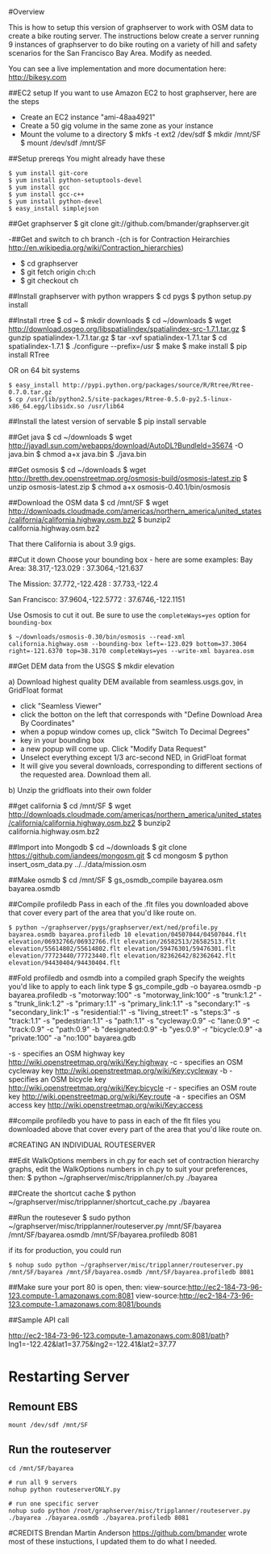 #Overview

This is how to setup this version of graphserver to work with OSM data to create a bike routing server.  The instructions below create a server running 9 instances of graphserver to do bike routing on a variety of hill and safety scenarios for the San Francisco Bay Area. Modify as needed.

You can see a live implementation and more documentation here: http://bikesy.com


##EC2 setup
If you want to use Amazon EC2 to host graphserver, here are the steps
* Create an EC2 instance "ami-48aa4921"
* Create a 50 gig volume in the same zone as your instance
* Mount the volume to a directory
    $ mkfs -t ext2 /dev/sdf
    $ mkdir /mnt/SF
    $ mount /dev/sdf /mnt/SF


##Setup prereqs
You might already have these

    $ yum install git-core
    $ yum install python-setuptools-devel
    $ yum install gcc
    $ yum install gcc-c++
    $ yum install python-devel
    $ easy_install simplejson

##Get graphserver
    $ git clone git://github.com/bmander/graphserver.git

-##Get and switch to ch branch
-(ch is for Contraction Heirarchies http://en.wikipedia.org/wiki/Contraction_hierarchies)
-    $ cd graphserver
-    $ git fetch origin ch:ch
-    $ git checkout ch

##Install graphserver with python wrappers
    $ cd pygs
    $ python setup.py install

##Install rtree
    $ cd ~
    $ mkdir downloads
    $ cd ~/downloads
    $ wget http://download.osgeo.org/libspatialindex/spatialindex-src-1.7.1.tar.gz
    $ gunzip spatialindex-1.7.1.tar.gz
    $ tar -xvf spatialindex-1.7.1.tar
    $ cd spatialindex-1.7.1
    $ ./configure --prefix=/usr
    $ make
    $ make install
    $ pip install RTree

OR on 64 bit systems

    $ easy_install http://pypi.python.org/packages/source/R/Rtree/Rtree-0.7.0.tar.gz
    $ cp /usr/lib/python2.5/site-packages/Rtree-0.5.0-py2.5-linux-x86_64.egg/libsidx.so /usr/lib64

##Install the latest version of servable
    $ pip install servable

##Get java
    $ cd ~/downloads
    $ wget http://javadl.sun.com/webapps/download/AutoDL?BundleId=35674 -O java.bin
    $ chmod a+x java.bin
    $ ./java.bin


##Get osmosis
    $ cd ~/downloads
    $ wget http://bretth.dev.openstreetmap.org/osmosis-build/osmosis-latest.zip
    $ unzip osmosis-latest.zip
    $ chmod a+x osmosis-0.40.1/bin/osmosis


##Download the OSM data
    $ cd /mnt/SF
    $ wget http://downloads.cloudmade.com/americas/northern_america/united_states/california/california.highway.osm.bz2
    $ bunzip2 california.highway.osm.bz2

That there California is about 3.9 gigs.

##Cut it down
Choose your bounding box - here are some examples:
Bay Area:
    38.317,-123.029 : 37.3064,-121.637

The Mission:
    37.772,-122.428 : 37.733,-122.4

San Francisco:
    37.9604,-122.5772 : 37.6746,-122.1151

Use Osmosis to cut it out.  Be sure to use the `completeWays=yes` option for `bounding-box`

    $ ~/downloads/osmosis-0.30/bin/osmosis --read-xml california.highway.osm --bounding-box left=-123.029 bottom=37.3064 right=-121.6370 top=38.3170 completeWays=yes --write-xml bayarea.osm


##Get DEM data from the USGS
    $ mkdir elevation

a) Download highest quality DEM available from seamless.usgs.gov, in GridFloat format
   - click "Seamless Viewer"
   - click the botton on the left that corresponds with "Define Download Area By Coordinates"
   - when a popup window comes up, click "Switch To Decimal Degrees"
   - key in your bounding box
   - a new popup will come up. Click "Modify Data Request"
   - Unselect everything except 1/3 arc-second NED, in GridFloat format
   - It will give you several downloads, corresponding to different sections of the requested area. Download them all.

b) Unzip the gridfloats into their own folder

##get california
    $ cd /mnt/SF
    $ wget http://downloads.cloudmade.com/americas/northern_america/united_states/california/california.highway.osm.bz2
    $ bunzip2 california.highway.osm.bz2

##Import into Mongodb
    $ cd ~/downloads
    $ git clone https://github.com/iandees/mongosm.git
    $ cd mongosm
    $ python insert_osm_data.py ../../data/mission.osm

##Make osmdb
    $ cd /mnt/SF
    $ gs_osmdb_compile bayarea.osm bayarea.osmdb


##Compile profiledb
Pass in each of the .flt files you downloaded above that cover every part of the area that you'd like route on.

    $ python ~/graphserver/pygs/graphserver/ext/ned/profile.py bayarea.osmdb bayarea.profiledb 10 elevation/04507044/04507044.flt elevation/06932766/06932766.flt elevation/26582513/26582513.flt elevation/55614802/55614802.flt elevation/59476301/59476301.flt elevation/77723440/77723440.flt elevation/82362642/82362642.flt elevation/94430404/94430404.flt


##Fold profiledb and osmdb into a compiled graph
Specify the weights you'd like to apply to each link type
    $ gs_compile_gdb -o bayarea.osmdb -p bayarea.profiledb -s "motorway:100" -s "motorway_link:100" -s "trunk:1.2" -s "trunk_link:1.2" -s "primary:1.1" -s "primary_link:1.1" -s "secondary:1" -s "secondary_link:1" -s "residential:1" -s "living_street:1" -s "steps:3" -s "track:1.1" -s "pedestrian:1.1" -s "path:1.1" -s "cycleway:0.9" -c "lane:0.9" -c "track:0.9" -c "path:0.9" -b "designated:0.9" -b "yes:0.9" -r "bicycle:0.9" -a "private:100" -a "no:100" bayarea.gdb

  -s - specifies an OSM highway key http://wiki.openstreetmap.org/wiki/Key:highway
  -c - specifies an OSM cycleway key http://wiki.openstreetmap.org/wiki/Key:cycleway
  -b - specifies an OSM bicycle key http://wiki.openstreetmap.org/wiki/Key:bicycle
  -r - specifies an OSM route key http://wiki.openstreetmap.org/wiki/Key:route
  -a - specifies an OSM access key http://wiki.openstreetmap.org/wiki/Key:access

##compile profiledb
you have to pass in each of the flt files you downloaded above that cover every part of the area that you'd like route on.

#CREATING AN INDIVIDUAL ROUTESERVER

##Edit WalkOptions members in ch.py
for each set of contraction hierarchy graphs, edit the WalkOptions numbers in ch.py to suit your preferences, then:
    $ python ~/graphserver/misc/tripplanner/ch.py ./bayarea


##Create the shortcut cache
    $ python ~/graphserver/misc/tripplanner/shortcut_cache.py ./bayarea


##Run the routesever
    $ sudo python ~/graphserver/misc/tripplanner/routeserver.py /mnt/SF/bayarea /mnt/SF/bayarea.osmdb /mnt/SF/bayarea.profiledb 8081

if its for production, you could run

    $ nohup sudo python ~/graphserver/misc/tripplanner/routeserver.py /mnt/SF/bayarea /mnt/SF/bayarea.osmdb /mnt/SF/bayarea.profiledb 8081

##Make sure your port 80 is open, then:
view-source:http://ec2-184-73-96-123.compute-1.amazonaws.com:8081
view-source:http://ec2-184-73-96-123.compute-1.amazonaws.com:8081/bounds

##Sample API call

http://ec2-184-73-96-123.compute-1.amazonaws.com:8081/path<D-c>?lng1=-122.42&lat1=37.75&lng2=-122.41&lat2=37.77


# Restarting Server
## Remount EBS
    mount /dev/sdf /mnt/SF

## Run the routeserver
    cd /mnt/SF/bayarea

    # run all 9 servers
    nohup python routeserverONLY.py

    # run one specific server
    nohup sudo python /root/graphserver/misc/tripplanner/routeserver.py ./bayarea ./bayarea.osmdb ./bayarea.profiledb 8081

#CREDITS
Brendan Martin Anderson https://github.com/bmander wrote most of these instuctions, I updated them to do what I needed.
